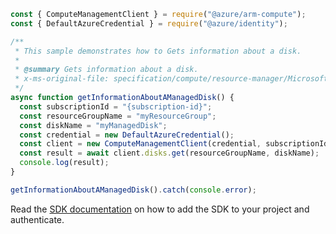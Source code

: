```javascript
const { ComputeManagementClient } = require("@azure/arm-compute");
const { DefaultAzureCredential } = require("@azure/identity");

/**
 * This sample demonstrates how to Gets information about a disk.
 *
 * @summary Gets information about a disk.
 * x-ms-original-file: specification/compute/resource-manager/Microsoft.Compute/stable/2021-12-01/examples/GetInformationAboutAManagedDisk.json
 */
async function getInformationAboutAManagedDisk() {
  const subscriptionId = "{subscription-id}";
  const resourceGroupName = "myResourceGroup";
  const diskName = "myManagedDisk";
  const credential = new DefaultAzureCredential();
  const client = new ComputeManagementClient(credential, subscriptionId);
  const result = await client.disks.get(resourceGroupName, diskName);
  console.log(result);
}

getInformationAboutAManagedDisk().catch(console.error);
```

Read the [SDK documentation](https://github.com/Azure/azure-sdk-for-js/blob/%40azure%2Farm-compute_18.0.0/sdk/compute/arm-compute/README.md) on how to add the SDK to your project and authenticate.
